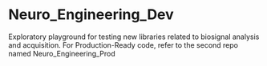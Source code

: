 # Neuro_Engineering_Dev
Exploratory playground for testing new libraries related to biosignal analysis and acquisition. For Production-Ready code, refer to the second repo named Neuro_Engineering_Prod
